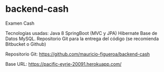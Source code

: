# backend-cash

Examen Cash

Tecnologías usadas:
Java 8
SpringBoot (MVC y JPA)
Hibernate
Base de Datos MySQL.
Repositorio Git para la entrega del código (se recomienda Bitbucket o Github)

Repositorio Git: https://github.com/mauricio-figueroa/backend-cash


Base URL:
https://pacific-eyrie-20091.herokuapp.com/
